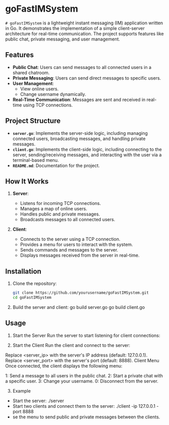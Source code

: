 # goFastIMSystem

`# goFastIMSystem` is a lightweight instant messaging (IM) application written in Go. It demonstrates the implementation of a simple client-server architecture for real-time communication. The project supports features like public chat, private messaging, and user management.

## Features

- **Public Chat**: Users can send messages to all connected users in a shared chatroom.
- **Private Messaging**: Users can send direct messages to specific users.
- **User Management**:
  - View online users.
  - Change username dynamically.
- **Real-Time Communication**: Messages are sent and received in real-time using TCP connections.

## Project Structure

- **`server.go`**: Implements the server-side logic, including managing connected users, broadcasting messages, and handling private messages.
- **`client.go`**: Implements the client-side logic, including connecting to the server, sending/receiving messages, and interacting with the user via a terminal-based menu.
- **`README.md`**: Documentation for the project.

## How It Works

1. **Server**:
   - Listens for incoming TCP connections.
   - Manages a map of online users.
   - Handles public and private messages.
   - Broadcasts messages to all connected users.

2. **Client**:
   - Connects to the server using a TCP connection.
   - Provides a menu for users to interact with the system.
   - Sends commands and messages to the server.
   - Displays messages received from the server in real-time.

## Installation

1. Clone the repository:
   ```bash
   git clone https://github.com/yourusername/goFastIMSystem.git
   cd goFastIMSystem

2. Build the server and client:
  go build server.go
  go build client.go

## Usage
1. Start the Server
Run the server to start listening for client connections:

2. Start the Client
Run the client and connect to the server:

Replace <server_ip> with the server's IP address (default: 127.0.0.1).
Replace <server_port> with the server's port (default: 8888).
Client Menu
Once connected, the client displays the following menu:

1: Send a message to all users in the public chat.
2: Start a private chat with a specific user.
3: Change your username.
0: Disconnect from the server.

3. Example
- Start the server:
./server
- Start two clients and connect them to the server:
./client -ip 127.0.0.1 -port 8888
- se the menu to send public and private messages between the clients.  